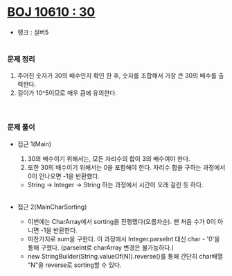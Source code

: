 # [BOJ 10610 : 30](https://www.acmicpc.net/problem/10610)
- 랭크 : 실버5
  <br><br>
  
### 문제 정리
1. 주어진 숫자가 30의 배수인지 확인 한 후, 숫자를 조합해서 가장 큰 30의 배수를 출력한다.
2. 길이가 10^5이므로 매우 큼에 유의한다.   
   <br><br>

### 문제 풀이
- 접근 1(Main)
  1. 30의 배수이기 위해서는, 모든 자리수의 합이 3의 배수여야 한다.
  2. 또한 30의 배수이기 위해서는 0을 포함해야 한다. 자리수 합을 구하는 과정에서 0이 안나오면 -1을 반환했다.
  - String -> Integer -> String 하는 과정에서 시간이 오래 걸린 듯 하다.
    <br><br>
    

- 접근 2(MainCharSorting)
  - 이번에는 CharArray에서 sorting을 진행했다(오름차순). 맨 처음 수가 0이 아니면 -1을 반환한다.
  - 마찬가지로 sum을 구한다. 이 과정에서 Integer.parseInt 대신 char - '0'을 통해 구했다. (parseInt로 charArray 변경은 불가능하다.)
  - new StringBuilder(String.valueOf(N)).reverse()를 통해 간단히 char배열 "N"을 reverse로 sorting할 수 있다.
  
  

    
    


    
    


